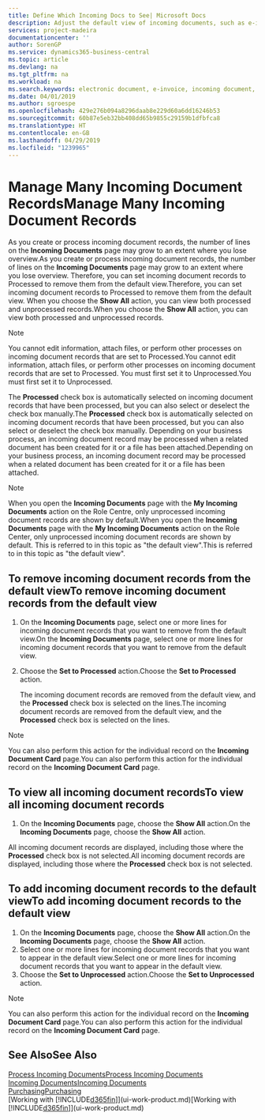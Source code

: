 ```yaml
---
title: Define Which Incoming Docs to See| Microsoft Docs
description: Adjust the default view of incoming documents, such as e-invoices, to improve your overview of processed and unprocessed records.
services: project-madeira
documentationcenter: ''
author: SorenGP
ms.service: dynamics365-business-central
ms.topic: article
ms.devlang: na
ms.tgt_pltfrm: na
ms.workload: na
ms.search.keywords: electronic document, e-invoice, incoming document, OCR, ecommerce, document exchange, import invoice
ms.date: 04/01/2019
ms.author: sgroespe
ms.openlocfilehash: 429e276b094a8296daab8e229d60a6dd16246b53
ms.sourcegitcommit: 60b87e5eb32bb408dd65b9855c29159b1dfbfca8
ms.translationtype: HT
ms.contentlocale: en-GB
ms.lasthandoff: 04/29/2019
ms.locfileid: "1239965"
---
```

# <a name="manage-many-incoming-document-records"></a><span data-ttu-id="1da89-103">Manage Many Incoming Document Records</span><span class="sxs-lookup"><span data-stu-id="1da89-103">Manage Many Incoming Document Records</span></span>
<span data-ttu-id="1da89-104">As you create or process incoming document records, the number of lines on the **Incoming Documents** page may grow to an extent where you lose overview.</span><span class="sxs-lookup"><span data-stu-id="1da89-104">As you create or process incoming document records, the number of lines on the **Incoming Documents** page may grow to an extent where you lose overview.</span></span> <span data-ttu-id="1da89-105">Therefore, you can set incoming document records to Processed to remove them from the default view.</span><span class="sxs-lookup"><span data-stu-id="1da89-105">Therefore, you can set incoming document records to Processed to remove them from the default view.</span></span> <span data-ttu-id="1da89-106">When you choose the **Show All** action, you can view both processed and unprocessed records.</span><span class="sxs-lookup"><span data-stu-id="1da89-106">When you choose the **Show All** action, you can view both processed and unprocessed records.</span></span>

> [!NOTE]  
>   <span data-ttu-id="1da89-107">You cannot edit information, attach files, or perform other processes on incoming document records that are set to Processed.</span><span class="sxs-lookup"><span data-stu-id="1da89-107">You cannot edit information, attach files, or perform other processes on incoming document records that are set to Processed.</span></span> <span data-ttu-id="1da89-108">You must first set it to Unprocessed.</span><span class="sxs-lookup"><span data-stu-id="1da89-108">You must first set it to Unprocessed.</span></span>

<span data-ttu-id="1da89-109">The **Processed** check box is automatically selected on incoming document records that have been processed, but you can also select or deselect the check box manually.</span><span class="sxs-lookup"><span data-stu-id="1da89-109">The **Processed** check box is automatically selected on incoming document records that have been processed, but you can also select or deselect the check box manually.</span></span> <span data-ttu-id="1da89-110">Depending on your business process, an incoming document record may be processed when a related document has been created for it or a file has been attached.</span><span class="sxs-lookup"><span data-stu-id="1da89-110">Depending on your business process, an incoming document record may be processed when a related document has been created for it or a file has been attached.</span></span>

> [!NOTE]  
>   <span data-ttu-id="1da89-111">When you open the **Incoming Documents** page with the **My Incoming Documents** action on the Role Centre, only unprocessed incoming document records are shown by default.</span><span class="sxs-lookup"><span data-stu-id="1da89-111">When you open the **Incoming Documents** page with the **My Incoming Documents** action on the Role Center, only unprocessed incoming document records are shown by default.</span></span> <span data-ttu-id="1da89-112">This is referred to in this topic as "the default view".</span><span class="sxs-lookup"><span data-stu-id="1da89-112">This is referred to in this topic as "the default view".</span></span>

## <a name="to-remove-incoming-document-records-from-the-default-view"></a><span data-ttu-id="1da89-113">To remove incoming document records from the default view</span><span class="sxs-lookup"><span data-stu-id="1da89-113">To remove incoming document records from the default view</span></span>
1. <span data-ttu-id="1da89-114">On the **Incoming Documents** page, select one or more lines for incoming document records that you want to remove from the default view.</span><span class="sxs-lookup"><span data-stu-id="1da89-114">On the **Incoming Documents** page, select one or more lines for incoming document records that you want to remove from the default view.</span></span>
2. <span data-ttu-id="1da89-115">Choose the **Set to Processed** action.</span><span class="sxs-lookup"><span data-stu-id="1da89-115">Choose the **Set to Processed** action.</span></span>

    <span data-ttu-id="1da89-116">The incoming document records are removed from the default view, and the **Processed** check box is selected on the lines.</span><span class="sxs-lookup"><span data-stu-id="1da89-116">The incoming document records are removed from the default view, and the **Processed** check box is selected on the lines.</span></span>

> [!NOTE]  
>   <span data-ttu-id="1da89-117">You can also perform this action for the individual record on the **Incoming Document Card** page.</span><span class="sxs-lookup"><span data-stu-id="1da89-117">You can also perform this action for the individual record on the **Incoming Document Card** page.</span></span>

## <a name="to-view-all-incoming-document-records"></a><span data-ttu-id="1da89-118">To view all incoming document records</span><span class="sxs-lookup"><span data-stu-id="1da89-118">To view all incoming document records</span></span>
1. <span data-ttu-id="1da89-119">On the **Incoming Documents** page, choose the **Show All** action.</span><span class="sxs-lookup"><span data-stu-id="1da89-119">On the **Incoming Documents** page, choose the **Show All** action.</span></span>

<span data-ttu-id="1da89-120">All incoming document records are displayed, including those where the **Processed** check box is not selected.</span><span class="sxs-lookup"><span data-stu-id="1da89-120">All incoming document records are displayed, including those where the **Processed** check box is not selected.</span></span>

## <a name="to-add-incoming-document-records-to-the-default-view"></a><span data-ttu-id="1da89-121">To add incoming document records to the default view</span><span class="sxs-lookup"><span data-stu-id="1da89-121">To add incoming document records to the default view</span></span>
1. <span data-ttu-id="1da89-122">On the **Incoming Documents** page, choose the **Show All** action.</span><span class="sxs-lookup"><span data-stu-id="1da89-122">On the **Incoming Documents** page, choose the **Show All** action.</span></span>
2. <span data-ttu-id="1da89-123">Select one or more lines for incoming document records that you want to appear in the default view.</span><span class="sxs-lookup"><span data-stu-id="1da89-123">Select one or more lines for incoming document records that you want to appear in the default view.</span></span>
3. <span data-ttu-id="1da89-124">Choose the **Set to Unprocessed** action.</span><span class="sxs-lookup"><span data-stu-id="1da89-124">Choose the **Set to Unprocessed** action.</span></span>  

> [!NOTE]  
>   <span data-ttu-id="1da89-125">You can also perform this action for the individual record on the **Incoming Document Card** page.</span><span class="sxs-lookup"><span data-stu-id="1da89-125">You can also perform this action for the individual record on the **Incoming Document Card** page.</span></span>

## <a name="see-also"></a><span data-ttu-id="1da89-126">See Also</span><span class="sxs-lookup"><span data-stu-id="1da89-126">See Also</span></span>
[<span data-ttu-id="1da89-127">Process Incoming Documents</span><span class="sxs-lookup"><span data-stu-id="1da89-127">Process Incoming Documents</span></span>](across-process-income-documents.md)  
[<span data-ttu-id="1da89-128">Incoming Documents</span><span class="sxs-lookup"><span data-stu-id="1da89-128">Incoming Documents</span></span>](across-income-documents.md)  
[<span data-ttu-id="1da89-129">Purchasing</span><span class="sxs-lookup"><span data-stu-id="1da89-129">Purchasing</span></span>](purchasing-manage-purchasing.md)  
<span data-ttu-id="1da89-130">[Working with [!INCLUDE[d365fin](includes/d365fin_md.md)]](ui-work-product.md)</span><span class="sxs-lookup"><span data-stu-id="1da89-130">[Working with [!INCLUDE[d365fin](includes/d365fin_md.md)]](ui-work-product.md)</span></span>
